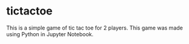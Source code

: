 # tictactoe
This is a simple game of tic tac toe for 2 players. This game was made using Python in Jupyter Notebook. 
